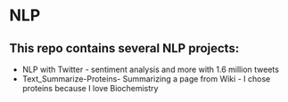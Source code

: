 # NLP

## This repo contains several NLP projects:
* NLP with Twitter - sentiment analysis and more with 1.6 million tweets
* Text_Summarize-Proteins- Summarizing a page from Wiki - I chose proteins because I love Biochemistry 
